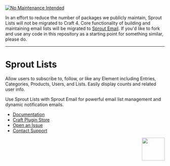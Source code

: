 
[![No Maintenance Intended](http://unmaintained.tech/badge.svg)](http://unmaintained.tech/)

In an effort to reduce the number of packages we publicly maintain, Sprout Lists will not be migrated to Craft 4. Core functionality of building and maintaining email lists will be migrated to [Sprout Email](https://plugins.craftcms.com/sprout-email). If you'd like to fork and use any code in this repository as a starting point for something similar, please do.

----

# Sprout Lists

Allow users to subscribe to, follow, or like any Element including Entries, Categories, Products, Users, and Lists. Easily display counts and related user info.

Use Sprout Lists with Sprout Email for powerful email list management and dynamic notification emails.

- [Documentation](https://sprout.barrelstrengthdesign.com/docs/lists/)
- [Craft Plugin Store](https://plugins.craftcms.com/sprout-lists)
- [Open an Issue](https://github.com/barrelstrength/craft-sprout-lists/issues)
- [Contact Support](https://sprout.barrelstrengthdesign.com/docs/support/support.html)

<a href="https://sprout.barrelstrengthdesign.com" target="_blank">
  <img src="https://s3.amazonaws.com/sprout.barrelstrengthdesign.com-assets/content/plugins/sprout-icon.svg" width="72" height="72" align="right">
</a>
